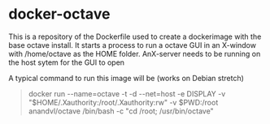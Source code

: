 # docker-octave
This is a repository of the Dockerfile used to create a dockerimage with the base
octave install.  It starts a process to run a octave GUI in an X-window with 
/home/octave as the HOME folder.  AnX-server needs to be running on the host sytem for the GUI to open 

A typical command to run this image will be (works on Debian stretch)

> docker run --name=octave -t -d --net=host -e DISPLAY -v "$HOME/.Xauthority:/root/.Xauthority:rw" -v $PWD:/root anandvl/octave /bin/bash -c "cd /root; /usr/bin/octave"
